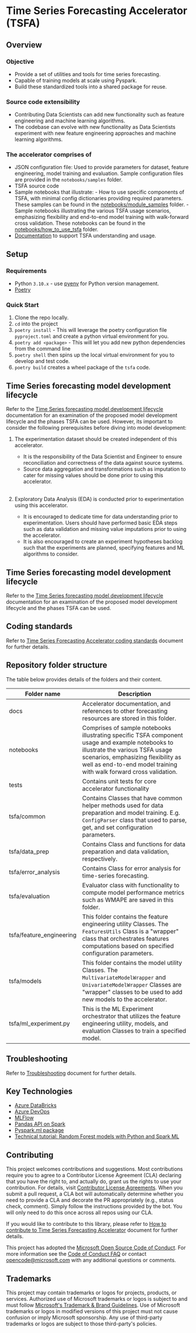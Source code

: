 # Time Series Forecasting Accelerator (TSFA)

## Overview

### Objective

- Provide a set of utilities and tools for time series forecasting.
- Capable of training models at scale using Pyspark.
- Build these standardized tools into a shared package for reuse.

### Source code extensibility

- Contributing Data Scientists can add new functionality such as feature engineering and machine learning algorithms.
- The codebase can evolve with new functionality as Data Scientists experiment with new feature engineering approaches and machine learning algorithms.

### The accelerator comprises of

- JSON configuration file: Used to provide parameters for dataset, feature engineering, model training and evaluation. Sample configuration files are provided in the `notebooks/samples` folder.
- TSFA source code
- Sample notebooks that illustrate:
        - How to use specific components of TSFA, with minimal config dictionaries providing required parameters. These samples can be found in the [notebooks/module_samples](notebooks/module_samples) folder.
        - Sample notebooks illustrating the various TSFA usage scenarios, emphasizing flexibility and end-to-end model training with walk-forward cross validation. These notebooks can be found in the [notebooks/how_to_use_tsfa](notebooks/how_to_use_tsfa) folder.
- [Documentation](docs) to support TSFA understanding and usage.

## Setup

### Requirements

- Python `3.10.x` - use [pyenv](https://github.com/pyenv/pyenv) for Python
  version management.
- [Poetry](https://python-poetry.org/)

### Quick Start

1. Clone the repo locally.
2. `cd` into the project
3. `poetry install` - This will leverage the poetry configuration file `pyproject.toml` and create a python virtual environment for you.
4. `poetry add <package>` - This will let you add new python dependencies from the command line
5. `poetry shell` then spins up the local virtual environment for you to develop and test code.
6. `poetry build` creates a wheel package of the `tsfa` code.

## Time Series forecasting model development lifecycle

Refer to the [Time Series forecasting model development lifecycle](docs/ml_lifecycle.md) documentation for an examination of the proposed model development lifecycle and the phases TSFA can be used. However, its important to consider the following prerequisites before diving into model development:

1. The experimentation dataset should be created independent of this accelerator.
    - It is the responsibility of the Data Scientist and Engineer to ensure reconciliation and correctness of the data against source systems.
    - Source data aggregation and transformations such as imputation to cater for missing values should be done prior to using this accelerator.<br><br>

2. Exploratory Data Analysis (EDA) is conducted prior to experimentation using this accelerator.
    - It is encouraged to dedicate time for data understanding prior to experimentation. Users should have performed basic EDA steps such as data validation and missing value imputations prior to using the accelerator.
    - It is also encouraged to create an experiment hypotheses backlog such that the experiments are planned, specifying features and ML algorithms to consider.

## Time Series forecasting model development lifecycle

Refer to the [Time Series forecasting model development lifecycle](docs/ml_lifecycle.md) documentation for an examination of the proposed model development lifecycle and the phases TSFA can be used.

## Coding standards

Refer to [Time Series Forecasting Accelerator coding standards](docs/coding_standards.md) document for further details.

## Repository folder structure

The table below provides details of the folders and their content.

| Folder name | Description |
|-|-|
| docs | Accelerator documentation, and references to other forecasting resources are stored in this folder.|
| notebooks | Comprises of sample notebooks illustrating specific TSFA component usage and example notebooks to illustrate the various TSFA usage scenarios, emphasizing flexibility as well as end-to-end model training with walk forward cross validation.|
| tests | Contains unit tests for core accelerator functionality
| tsfa/common | Contains Classes that have common helper methods used for data preparation and model training. E.g. `ConfigParser` class that used to parse, get, and set configuration parameters.|
| tsfa/data_prep | Contains Class and functions for data preparation and data validation, respectively.|
| tsfa/error_analysis| Contains Class for error analysis for time-series forecasting.|
| tsfa/evaluation | Evaluator class with functionality to compute model performance metrics such as WMAPE are saved in this folder.|
| tsfa/feature_engineering | This folder contains the feature engineering utility Classes. The `FeaturesUtils` Class is a "wrapper" class that orchestrates features computations based on specified configuration parameters. |
| tsfa/models | This folder contains the model utility Classes. The `MultivariateModelWrapper` and `UnivariateModelWrapper` Classes are "wrapper" classes to be used to add new models to the accelerator. |
| tsfa/ml_experiment.py | This is the ML Experiment orchestrator that utilizes the feature engineering utility, models, and evaluation Classes to train a specified model.

## Troubleshooting

Refer to [Troubleshooting](docs/troubleshooting.md) document for further details.

## Key Technologies

- [Azure DataBricks](https://azure.microsoft.com/en-us/services/databricks/)
- [Azure DevOps](https://azure.microsoft.com/en-us/services/devops/)
- [MLFlow](https://mlflow.org/)
- [Pandas API on Spark](https://spark.apache.org/docs/latest/api/python/user_guide/pandas_on_spark/index.html)
- [Pyspark.ml package](https://spark.apache.org/docs/2.3.0/api/python/pyspark.ml.html)
- [Technical tutorial: Random Forest models with Python and Spark ML](https://www.silect.is/blog/random-forest-models-in-spark-ml/)

## Contributing

This project welcomes contributions and suggestions. Most contributions require you to agree to a Contributor License Agreement (CLA) declaring that you have the right to, and actually do, grant us the rights to use your contribution. For details, visit [Contributor License Agreements](https://cla.opensource.microsoft.com). When you submit a pull request, a CLA bot will automatically determine whether you need to provide a CLA and decorate the PR appropriately (e.g., status check, comment). Simply follow the instructions provided by the bot. You will only need to do this once across all repos using our CLA.

If you would like to contribute to this library, please refer to [How to contribute to Time Series Forecasting Accelerator](CONTRIBUTING.md) document for further details.

This project has adopted the [Microsoft Open Source Code of Conduct](https://opensource.microsoft.com/codeofconduct/).
For more information see the [Code of Conduct FAQ](https://opensource.microsoft.com/codeofconduct/faq/) or
contact [opencode@microsoft.com](mailto:opencode@microsoft.com) with any additional questions or comments.

## Trademarks

This project may contain trademarks or logos for projects, products, or services. Authorized use of Microsoft
trademarks or logos is subject to and must follow
[Microsoft's Trademark & Brand Guidelines](https://www.microsoft.com/en-us/legal/intellectualproperty/trademarks/usage/general).
Use of Microsoft trademarks or logos in modified versions of this project must not cause confusion or imply Microsoft sponsorship.
Any use of third-party trademarks or logos are subject to those third-party's policies.
